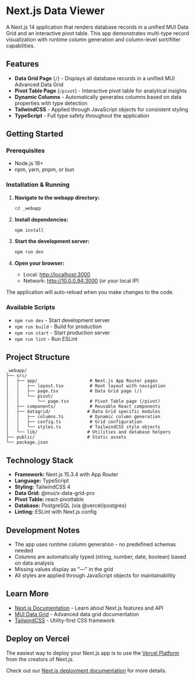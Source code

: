 # Next.js Data Viewer

A Next.js 14 application that renders database records in a unified MUI Data Grid and an interactive pivot table. This app demonstrates multi-type record visualization with runtime column generation and column-level sort/filter capabilities.

## Features

- **Data Grid Page** (`/`) - Displays all database records in a unified MUI Advanced Data Grid
- **Pivot Table Page** (`/pivot`) - Interactive pivot table for analytical insights
- **Dynamic Columns** - Automatically generates columns based on data properties with type detection
- **TailwindCSS** - Applied through JavaScript objects for consistent styling
- **TypeScript** - Full type safety throughout the application

## Getting Started

### Prerequisites

- Node.js 18+
- npm, yarn, pnpm, or bun

### Installation & Running

1. **Navigate to the webapp directory:**

   ```bash
   cd _webapp
   ```

2. **Install dependencies:**

   ```bash
   npm install
   ```

3. **Start the development server:**

   ```bash
   npm run dev
   ```

4. **Open your browser:**
   - Local: [http://localhost:3000](http://localhost:3000)
   - Network: http://10.0.0.94:3000 (or your local IP)

The application will auto-reload when you make changes to the code.

### Available Scripts

- `npm run dev` - Start development server
- `npm run build` - Build for production
- `npm run start` - Start production server
- `npm run lint` - Run ESLint

## Project Structure

```
_webapp/
├── src/
│   ├── app/                    # Next.js App Router pages
│   │   ├── layout.tsx          # Root layout with navigation
│   │   ├── page.tsx            # Data Grid page (/)
│   │   └── pivot/
│   │       └── page.tsx        # Pivot Table page (/pivot)
│   ├── components/             # Reusable React components
│   ├── datagrid/              # Data Grid specific modules
│   │   ├── columns.ts          # Dynamic column generation
│   │   ├── config.ts           # Grid configuration
│   │   └── styles.ts           # TailwindCSS style objects
│   └── lib/                   # Utilities and database helpers
├── public/                    # Static assets
└── package.json
```

## Technology Stack

- **Framework:** Next.js 15.3.4 with App Router
- **Language:** TypeScript
- **Styling:** TailwindCSS 4
- **Data Grid:** @mui/x-data-grid-pro
- **Pivot Table:** react-pivottable
- **Database:** PostgreSQL (via @vercel/postgres)
- **Linting:** ESLint with Next.js config

## Development Notes

- The app uses runtime column generation - no predefined schemas needed
- Columns are automatically typed (string, number, date, boolean) based on data analysis
- Missing values display as "—" in the grid
- All styles are applied through JavaScript objects for maintainability

## Learn More

- [Next.js Documentation](https://nextjs.org/docs) - Learn about Next.js features and API
- [MUI Data Grid](https://mui.com/x/react-data-grid/) - Advanced data grid documentation
- [TailwindCSS](https://tailwindcss.com/docs) - Utility-first CSS framework

## Deploy on Vercel

The easiest way to deploy your Next.js app is to use the [Vercel Platform](https://vercel.com/new?utm_medium=default-template&filter=next.js&utm_source=create-next-app&utm_campaign=create-next-app-readme) from the creators of Next.js.

Check out our [Next.js deployment documentation](https://nextjs.org/docs/app/building-your-application/deploying) for more details.
